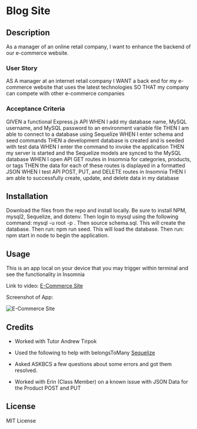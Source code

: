 # Blog Site

## Description

As a manager of an online retail company, I want to enhance the backend of our e-commerce website.

### User Story

AS A manager at an internet retail company
I WANT a back end for my e-commerce website that uses the latest technologies
SO THAT my company can compete with other e-commerce companies

### Acceptance Criteria

GIVEN a functional Express.js API
WHEN I add my database name, MySQL username, and MySQL password to an environment variable file
THEN I am able to connect to a database using Sequelize
WHEN I enter schema and seed commands
THEN a development database is created and is seeded with test data
WHEN I enter the command to invoke the application
THEN my server is started and the Sequelize models are synced to the MySQL database
WHEN I open API GET routes in Insomnia for categories, products, or tags
THEN the data for each of these routes is displayed in a formatted JSON
WHEN I test API POST, PUT, and DELETE routes in Insomnia
THEN I am able to successfully create, update, and delete data in my database

## Installation

Download the files from the repo and install locally. Be sure to install NPM, mysql2, Sequelize, and dotenv. Then login to mysql using the following command: mysql -u root -p . Then source schema.sql. This will create the database. Then run: npm run seed. This will load the database. Then run: npm start in node to begin the application.

## Usage

This is an app local on your device that you may trigger within terminal and see the functionality in Insomnia

Link to video: [E-Commerce Site](https://drive.google.com/file/d/1WF-4R0RiJvwtGvbSeG6mN6JMPFBnzQmX/view)

Screenshot of App: 

![E-Commerce Site](/ecommerce-cap.png "E-Commerce Site")

## Credits

* Worked with Tutor Andrew Tirpok

* Used the following to help with belongsToMany [Sequelize](https://sequelize.org/api/v6/class/src/associations/belongs-to-many.js~belongstomany)

* Asked ASKBCS a few questions about some errors and got them resolved.

* Worked with Erin (Class Member) on a known issue with JSON Data for the Product POST and PUT

## License

MIT License
